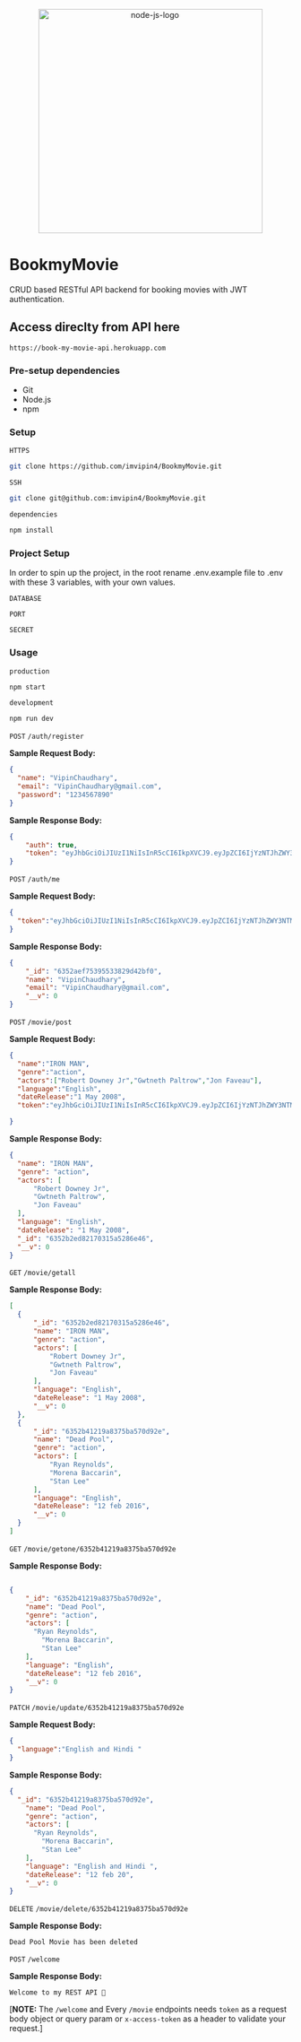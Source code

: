 <p align=center>
  <img src="https://cdn.freebiesupply.com/logos/thumbs/2x/nodejs-1-logo.png" alt="node-js-logo" height=400>
</p>

# BookmyMovie
CRUD based RESTful API backend for booking movies with JWT authentication.

## Access direclty from API here 
```
https://book-my-movie-api.herokuapp.com
```
### Pre-setup dependencies

- Git
- Node.js
- npm


### Setup

`HTTPS`

```bash
git clone https://github.com/imvipin4/BookmyMovie.git
```

`SSH`

```bash
git clone git@github.com:imvipin4/BookmyMovie.git
```

`dependencies`

```bash
npm install
```
### Project Setup

In order to spin up the project, in the root rename .env.example file to  .env with these 3 variables, with your own values.

```
DATABASE

PORT

SECRET
```

### Usage

`production`

```bash
npm start
```

`development`

```bash
npm run dev
```


`POST` `/auth/register`


**Sample Request Body:**

```json
{
  "name": "VipinChaudhary",
  "email": "VipinChaudhary@gmail.com",
  "password": "1234567890"
}
```

**Sample Response Body:**

```json
{
    "auth": true,
    "token": "eyJhbGciOiJIUzI1NiIsInR5cCI6IkpXVCJ9.eyJpZCI6IjYzNTJhZWY3NTM5NTUzMzgyOWQ0MmJmMCIsImlhdCI6MTY2NjM2MzEyNywiZXhwIjoxNjY2NDQ5NTI3fQ.F-7XILwlE1Y3jCtXkYmpKfeI7tQl9bPG3vwEC_fBXo0"
}
```

`POST` `/auth/me`

**Sample Request Body:**

```json
{
  "token":"eyJhbGciOiJIUzI1NiIsInR5cCI6IkpXVCJ9.eyJpZCI6IjYzNTJhZWY3NTM5NTUzMzgyOWQ0MmJmMCIsImlhdCI6MTY2NjM2MzYzNCwiZXhwIjoxNjY2NDUwMDM0fQ.G4lnbHlrMGOiJBF09td8zgLemsoQw2CxdK6xzqf1pyM"
}

```

**Sample Response Body:**
```json
{
    "_id": "6352aef75395533829d42bf0",
    "name": "VipinChaudhary",
    "email": "VipinChaudhary@gmail.com",
    "__v": 0
}
```


`POST` `/movie/post`

**Sample Request Body:**
```json
{
  "name":"IRON MAN",
  "genre":"action",
  "actors":["Robert Downey Jr","Gwtneth Paltrow","Jon Faveau"],
  "language":"English",
  "dateRelease":"1 May 2008",
  "token":"eyJhbGciOiJIUzI1NiIsInR5cCI6IkpXVCJ9.eyJpZCI6IjYzNTJhZWY3NTM5NTUzMzgyOWQ0MmJmMCIsImlhdCI6MTY2NjM2MzYzNCwiZXhwIjoxNjY2NDUwMDM0fQ.G4lnbHlrMGOiJBF09td8zgLemsoQw2CxdK6xzqf1pyM"

}

```
  **Sample Response Body:**
  ```json
{
    "name": "IRON MAN",
    "genre": "action",
    "actors": [
        "Robert Downey Jr",
        "Gwtneth Paltrow",
        "Jon Faveau"
    ],
    "language": "English",
    "dateRelease": "1 May 2008",
    "_id": "6352b2ed82170315a5286e46",
    "__v": 0
}
  ```
`GET` `/movie/getall`

 **Sample Response Body:**
  ```json
  [
    {
        "_id": "6352b2ed82170315a5286e46",
        "name": "IRON MAN",
        "genre": "action",
        "actors": [
            "Robert Downey Jr",
            "Gwtneth Paltrow",
            "Jon Faveau"
        ],
        "language": "English",
        "dateRelease": "1 May 2008",
        "__v": 0
    },
    {
        "_id": "6352b41219a8375ba570d92e",
        "name": "Dead Pool",
        "genre": "action",
        "actors": [
            "Ryan Reynolds",
            "Morena Baccarin",
            "Stan Lee"
        ],
        "language": "English",
        "dateRelease": "12 feb 2016",
        "__v": 0
    }
]
  ```

`GET` `/movie/getone/6352b41219a8375ba570d92e`

**Sample Response Body:**

```json

{
    "_id": "6352b41219a8375ba570d92e",
    "name": "Dead Pool",
    "genre": "action",
    "actors": [
      "Ryan Reynolds",
        "Morena Baccarin",
        "Stan Lee"
    ],
    "language": "English",
    "dateRelease": "12 feb 2016",
    "__v": 0
}
   ```

`PATCH` `/movie/update/6352b41219a8375ba570d92e`

**Sample Request Body:**

```json
{
  "language":"English and Hindi "
}
```
**Sample Response Body:**

```json
{
  "_id": "6352b41219a8375ba570d92e",
    "name": "Dead Pool",
    "genre": "action",
    "actors": [
      "Ryan Reynolds",
        "Morena Baccarin",
        "Stan Lee"
    ],
    "language": "English and Hindi ",
    "dateRelease": "12 feb 20",
    "__v": 0
}
```

`DELETE` `/movie/delete/6352b41219a8375ba570d92e`

**Sample Response Body:**
```
Dead Pool Movie has been deleted
```
`POST` `/welcome`

**Sample Response Body:**
```
Welcome to my REST API 🙌
```

[**NOTE:** The `/welcome` and Every `/movie`  endpoints needs `token` as a request body object or query param or `x-access-token` as a header to validate your request.]
